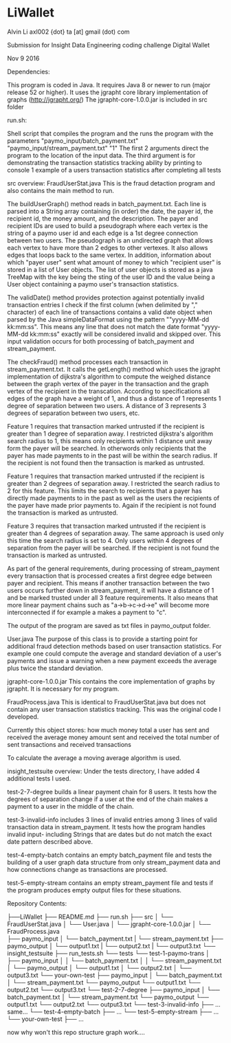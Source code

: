 # LiWallet

Alvin Li
axl002 {dot} ta [at] gmail (dot) com

Submission for Insight Data Engineering coding challenge Digital Wallet

Nov 9 2016


Dependencies:

This program is coded in Java. It requires Java 8 or newer to run (major release 52 or higher).
It uses the jgrapht core library implementation of graphs (http://jgrapht.org/)
The jgrapht-core-1.0.0.jar is included in src folder

run.sh:

Shell script that compiles the program and the runs the program with the parameters "paymo_input/batch_payment.txt" "paymo_input/stream_payment.txt" "1"
The first 2 arguments direct the program to the location of the input data.
The third argument is for demonstrating the transaction statistics tracking ability by printing to console 1 example of a users transaction statistics after completing all tests

src overview:
FraudUserStat.java
This is the fraud detaction program and also contains the main method to run.


The buildUserGraph() method reads in batch_payment.txt.
Each line is parsed into a String array containing (in order) the date, the payer id, the recipient id, the money amount, and the description.
The payer and recipient IDs are used to build a pseudograph where each vertex is the string of a paymo user id and each edge is a 1st degree connection between two users. 
The pseudograph is an undirected graph that allows each vertex to have more than 2 edges to other vertexes. It also allows edges that loops back to the same vertex.
In addition, information about which "payer user" sent what amount of money to which "recipient user" is stored in a list of User objects. 
The list of user objects is stored as a java TreeMap with the key being the sting of the user ID and the value being a User object containing a paymo user's transaction statistics.

The validDate() method provides protection against potentially invalid transaction entries I check if the first column (when delimited by "," character) of each line of transactions contains a valid date object when parsed by the Java simpleDataFormat using the pattern ""yyyy-MM-dd kk:mm:ss".
This means any line that does not match the date format "yyyy-MM-dd kk:mm:ss" exactly will be considered invalid and skipped over.
This input validation occurs for both processing of batch_payment and stream_payment.

The checkFraud() method processes each transaction in stream_payment.txt. 
It calls the getLength() method which uses the jgrapht implementation of dijkstra's algorithm to compute the weighed distance between the graph vertex of the payer in the transaction and the graph vertex of the recipient in the transcation.
According to specifications all edges of the graph have a weight of 1, and thus a distance of 1 represents 1 degree of separation between two users.
A distance of 3 represents 3 degrees of separation between two users, etc.

Feature 1 requires that transaction marked untrusted if the recipient is greater than 1 degree of separation away. 
I restricted dijkstra's algorithm search radius to 1, this means only recipients within 1 distance unit away form the payer will be searched.
In otherwords only recipients that the payer has made payments to in the past will be within the search radius.
If the recipient is not found then the transaction is marked as untrusted.

Feature 1 requires that transaction marked untrusted if the recipient is greater than 2 degrees of separation away. 
I restricted the search radius to 2 for this feature. 
This limits the search to recipients that a payer has directly made payments to in the past as well as the users the recipients of the payer have made prior payments to.
Again if the recipient is not found the transaction is marked as untrusted.

Feature 3 requires that transaction marked untrusted if the recipient is greater than 4 degrees of separation away.
The same approach is used only this time the search radius is set to 4. Only users within 4 degrees of separation from the payer will be searched.
If the recipient is not found the transaction is marked as untrusted.

As part of the general requirements, during processing of stream_payment every transaction that is processed creates a first degree edge between payer and recipient. 
This means if another transaction between the two users occurs further down in stream_payment, it will have a distance of 1 and be marked trusted under all 3 feature requirements.
It also means that more linear payment chains such as "a->b->c->d->e" will become more interconnected if for example a makes a payment to "c".

The output of the program are saved as txt files in paymo_output folder.

User.java
The purpose of this class is to provide a starting point for additional fraud detection methods based on user transaction statistics.
For example one could compute the average and standard deviation of a user's payments and issue a warning when a new payment exceeds the average plus twice the standard deviation.

jgrapht-core-1.0.0.jar
This contains the core implementation of graphs by jgrapht. It is necessary for my program.

FraudProcess.java
This is identical to FraudUserStat.java but does not contain any user transaction statistics tracking. This was the original code I developed.

Currently this object stores:
how much money total a user has sent and received
the average money amount sent and received
the total number of sent transactions and received transactions

To calculate the average a moving average algorithm is used.


insight_testsuite overview:
Under the tests directory, I have added 4 additional tests I used.

test-2-7-degree builds a linear payment chain for 8 users. 
It tests how the degrees of separation change if a user at the end of the chain makes a payment to a user in the middle of the chain.

test-3-invalid-info includes 3 lines of invalid entries among 3 lines of valid transaction data in stream_payment.
It tests how the program handles invalid input- including Strings that are dates but do not match the exact date pattern described above.

test-4-empty-batch contains an empty batch_payment file and tests the building of a user graph data structure from only stream_payment data and how connections change as transactions are processed.

test-5-empty-stream contains an empty stream_payment file and tests if the program produces empty output files for these situations.


Repository Contents:

├──LiWallet
	├── README.md 
	├── run.sh
	├── src
	│  	└── FraudUserStat.java
	│  	└── User.java
	│  	└── jgrapht-core-1.0.0.jar
	│  	└── FraudProcess.java	
	├── paymo_input
	│   └── batch_payment.txt
	|   └── stream_payment.txt
	├── paymo_output
	│   └── output1.txt
	|   └── output2.txt
	|   └── output3.txt
	└── insight_testsuite
	 	   ├── run_tests.sh
		   └── tests
	        	└── test-1-paymo-trans
        		│   ├── paymo_input
        		│   │   └── batch_payment.txt
        		│   │   └── stream_payment.txt
        		│   └── paymo_output
        		│       └── output1.txt
        		│       └── output2.txt
        		│       └── output3.txt
        		└── your-own-test
            		 ├── paymo_input
        		     │   └── batch_payment.txt
        		     │   └── stream_payment.txt
        		     └── paymo_output
        		         └── output1.txt
        		         └── output2.txt
        		         └── output3.txt
        		└── test-2-7-degree
            		 ├── paymo_input
        		     │   └── batch_payment.txt
        		     │   └── stream_payment.txt
        		     └── paymo_output
        		         └── output1.txt
        		         └── output2.txt
        		         └── output3.txt
        		└── test-3-invalid-info
            		 ├── ... same...
        		└── test-4-empty-batch
            		 ├── ...
        		└── test-5-empty-stream
            		 ├── ...
        		└── your-own-test
            		 ├── ...      		         


now why won't this repo structure graph work....
